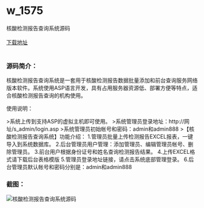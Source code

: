 # w_1575
核酸检测报告查询系统源码
<br/></br>
[下载地址](https://www.uuid2.com/1575.html "下载地址")
<br/></br>
<h3>源码简介：</h3>
<p>核酸检测报告查询系统是一套用于核酸检测报告数据批量添加和前台查询服务网络版本软件。系统使用ASP语言开发，具有占用服务器资源低、部署方便等特点，适合核酸检测报告查询的机构使用。<p>
<p>使用说明：<p>
<p>>系统上传到支持ASP的虚拟主机即可使用。
>系统管理员登录地址：http://网址/s_admin/login.asp
>系统管理员初始帐号和密码：admin和admin888
>【核酸检测报告查询系统】功能介绍：
1.管理员批量上传检测报告EXCEL报表，一键导入到系统数据库。
2.后台管理员用户管理：添加管理员、编辑管理员帐号、删除管理员。
3.前台用户根据身份证号和姓名查询检测报告结果。
4.上传EXCEL格式请下载后台表格模版
5.管理员登录地址链接，请点击系统底部管理登录。
6.后台管理员默认帐号和密码分别是：admin和admin888<p>
<h3>截图：</h3>
<img src="https://www.uuid2.com/wp-content/uploads/img/202109/4f10c32514.gif" alt="核酸检测报告查询系统源码">
